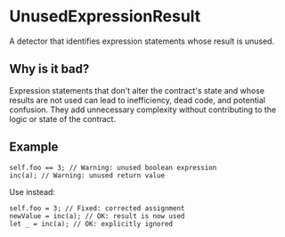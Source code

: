 # UnusedExpressionResult
A detector that identifies expression statements whose result is unused.

## Why is it bad?
Expression statements that don't alter the contract's state and whose results are not used
can lead to inefficiency, dead code, and potential confusion. They add unnecessary complexity
without contributing to the logic or state of the contract.

## Example
```tact
self.foo == 3; // Warning: unused boolean expression
inc(a); // Warning: unused return value
```

Use instead:
```tact
self.foo = 3; // Fixed: corrected assignment
newValue = inc(a); // OK: result is now used
let _ = inc(a); // OK: explicitly ignored
```
